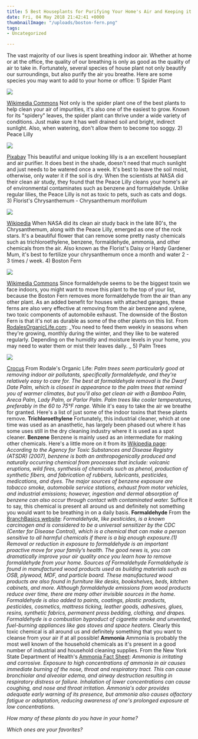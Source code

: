 ```yaml
---
title: 5 Best Houseplants for Purifying Your Home's Air and Keeping it Free From Toxins
date: Fri, 04 May 2018 21:42:41 +0000
thumbnailImage: "/uploads/boston-fern.png"
tags:
- Uncategorized

---
```

The vast majority of our lives is spent breathing indoor air. Whether at home or at the office, the quality of our breathing is only as good as the quality of air to take in. Fortunately, several species of house plant not only beautify our surroundings, but also purify the air you breathe. Here are some species you may want to add to your home or office: 1) Spider Plant 

![](http://newsattorneys.staging.wpengine.com/wp-content/uploads/2018/05/spider-plant-wiki-commons.png) 

[Wikimedia Commons](https://commons.wikimedia.org/wiki/File:Hierbabuena_0611_Revised.jpg) Not only is the spider plant one of the best plants to help clean your air of impurities, it's also one of the easiest to grow. Known for its "spidery" leaves, the spider plant can thrive under a wide variety of conditions. Just make sure it has well drained soil and bright, indirect sunlight. Also, when watering, don't allow them to become too soggy. 2) Peace Lilly 

![](http://newsattorneys.staging.wpengine.com/wp-content/uploads/2018/05/peace-lily-pixabay.png) 

[Pixabay](https://pixabay.com/en/peace-lily-flower-flowers-garden-830968/) This beautiful and unique looking lilly is a an excellent houseplant and air purifier. It does best in the shade, doesn't need that much sunlight and just needs to be watered once a week. It's best to leave the soil moist, otherwise, only water it if the soil is dry. When the scientists at NASA did their clean air study, they found that the Peace Lilly cleans your home's air of environmental contaminates such as benzene and formaldehyde. Unlike regular lilies, the Peace Lilly is not as toxic to pets, such as cats and dogs. 3) Florist's Chrysanthemum - Chrysanthemum morifolium 

![](http://newsattorneys.staging.wpengine.com/wp-content/uploads/2018/05/chrysanthemum.png) 

[Wikipedia](https://en.wikipedia.org/wiki/Chrysanthemum_morifolium#/media/File:Chrysanthemum_morifolium_08NOV.jpg) When NASA did its clean air study back in the late 80's, the Chrysanthemum, along with the Peace Lilly, emerged as one of the rock stars. It's a beautiful flower that can remove some pretty nasty chemicals such as trichloroethylene, benzene, formaldehyde, ammonia, and other chemicals from the air. Also known as the Florist's Daisy or Hardy Gardener Mum, it's best to fertilize your chrysanthemum once a month and water 2 - 3 times / week. 4) Boston Fern 

![](http://newsattorneys.staging.wpengine.com/wp-content/uploads/2018/05/boston-fern.png) 

[Wikimedia Commons](https://commons.wikimedia.org/wiki/File:Boston_Fern_(Nephrolepis_exaltata).jpg) Since formaldehyde seems to be the biggest toxin we face indoors, you might want to move this plant to the top of your list, because the Boston Fern removes more formaldehyde from the air than any other plant. As an added benefit for houses with attached garages, these ferns are also very effective at removing from the air benzene and xylene, two toxic components of automobile exhaust. The downside of the Boston Fern is that it's not as durable as some of the other plants on this list. From [RodalesOrganicLife.com](https://www.rodalesorganiclife.com/garden/air-purifying-indoor-plants/slide/4): _You need to feed them weekly in seasons when they're growing, monthly during the winter, and they like to be watered regularly. Depending on the humidity and moisture levels in your home, you may need to water them or mist their leaves daily. _ 5) Palm Trees 

![](http://newsattorneys.staging.wpengine.com/wp-content/uploads/2018/05/dwarf-date-palm.jpg)

 [Crocus](https://www.crocus.co.uk/plants/_/phoenix-roebelenii/classid.2000027730/) From Rodale's Organic Life: _Palm trees seem particularly good at removing indoor air pollutants, specifically formaldehyde, and they're relatively easy to care for. The best at formaldehyde removal is the Dwarf Date Palm, which is closest in appearance to the palm trees that remind you of warmer climates, but you'll also get clean air with a Bamboo Palm, Areca Palm, Lady Palm, or Parlor Palm. Palm trees like cooler temperatures, preferably in the 60 to 75°F range._ While it's easy to take the air we breathe for granted. Here's a list of just some of the indoor toxins that these plants remove. **Trichloroethylene** Fortunately, this industrial cleaner, which at one time was used as an anasthetic, has largely been phased out where it has some uses still in the dry cleaning industry where it is used as a spot cleaner. **Benzene** Benzene is mainly used as an intermediate for making other chemicals. Here's a little more on it from its [Wikipedia page](https://en.wikipedia.org/wiki/Benzene): _According to the Agency for Toxic Substances and Disease Registry (ATSDR) (2007), benzene is both an anthropogenically produced and naturally occurring chemical from processes that include: volcanic eruptions, wild fires, synthesis of chemicals such as phenol, production of synthetic fibers, and fabrication of rubbers, lubricants, pesticides, medications, and dyes. The major sources of benzene exposure are tobacco smoke, automobile service stations, exhaust from motor vehicles, and industrial emissions; however, ingestion and dermal absorption of benzene can also occur through contact with contaminated water._ Suffice it to say, this chemical is present all around us and definitely not something you would want to be breathing in on a daily basis. **Formaldehyde** From the [BranchBasics website](https://branchbasics.com/blog/2015/04/23-sources-of-formaldehyde-to-remove/): _Formaldehyde, like pesticides, is a known carcinogen and is considered to be a universal sensitizer by the CDC (Center for Disease Control), which is a chemical that can make a person sensitive to all harmful chemicals if there is a big enough exposure.(1) Removal or reduction in exposure to formaldehyde is an important proactive move for your family’s health. The good news is, you can dramatically improve your air quality once you learn how to remove formaldehyde from your home. Sources of Formaldehyde Formaldehyde is found in manufactured wood products used as building materials such as OSB, plywood, MDF, and particle board. These manufactured wood products are also found in furniture like desks, bookshelves, beds, kitchen cabinets, and more. Although formaldehyde emissions from wood products reduce over time, there are many other invisible sources in the home. Formaldehyde is also added to paints, coatings, plastic products, pesticides, cosmetics, mattress ticking, leather goods, adhesives, glues, resins, synthetic fabrics, permanent press bedding, clothing, and drapes. Formaldehyde is a combustion byproduct of cigarette smoke and unvented, fuel-burning appliances like gas stoves and space heaters._ Clearly this toxic chemical is all around us and definitely something that you want to cleanse from your air if at all possible! **Ammonia** Ammonia is probably the most well known of the household chemicals as it's present in a good number of industrial and household cleaning supplies. From the New York State Department of Health's [Ammonia Fact Sheet](https://www.health.ny.gov/environmental/emergency/chemical_terrorism/ammonia_tech.htm): _Ammonia is irritating and corrosive. Exposure to high concentrations of ammonia in air causes immediate burning of the nose, throat and respiratory tract. This can cause bronchiolar and alveolar edema, and airway destruction resulting in respiratory distress or failure. Inhalation of lower concentrations can cause coughing, and nose and throat irritation. Ammonia's odor provides adequate early warning of its presence, but ammonia also causes olfactory fatigue or adaptation, reducing awareness of one's prolonged exposure at low concentrations._ 

_How many of these plants do you have in your home?_ 

_Which ones are your favorites?_